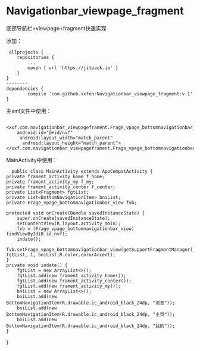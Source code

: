 # Navigationbar_viewpage_fragment
底部导航栏+viewpage+fragment快速实现

添加：

     allprojects {
		repositories {
			...
			maven { url 'https://jitpack.io' }
		}
	}
    --------
	dependencies {
	        compile 'com.github.xxfen:Navigationbar_viewpage_fragment:v.1'
	}
  
主xml文件中使用：

     <xxf.com.navigationbar_viewpageframent.Frage_vpage_bottomnavigationbar_view
        android:id="@+id/nvf"
         android:layout_width="match_parent"
          android:layout_height="match_parent"></xxf.com.navigationbar_viewpageframent.Frage_vpage_bottomnavigationbar_view>

MainActivity中使用：

      public class MainActivity extends AppCompatActivity {
    private frament_activity_home f_home;
    private frament_activity_my f_my;
    private frament_activity_center f_center;
    private List<Fragment> fgtList;
    private List<BottomNavigationItem> bniList;
    private Frage_vpage_bottomnavigationbar_view fvb;

    protected void onCreate(Bundle savedInstanceState) {
        super.onCreate(savedInstanceState);
        setContentView(R.layout.activity_main);
        fvb = (Frage_vpage_bottomnavigationbar_view) findViewById(R.id.nvf);
        indate();
        fvb.setFrage_vpage_bottomnavigationbar_view(getSupportFragmentManager(), fgtList, 1, bniList,R.color.colorAccent);
    }
    private void indate() {
        fgtList = new ArrayList<>();
        fgtList.add(new frament_activity_home());
        fgtList.add(new frament_activity_center());
        fgtList.add(new frament_activity_my());
        bniList = new ArrayList<>();
        bniList.add(new BottomNavigationItem(R.drawable.ic_android_black_24dp, "消息"));
        bniList.add(new BottomNavigationItem(R.drawable.ic_android_black_24dp, "主页"));
        bniList.add(new BottomNavigationItem(R.drawable.ic_android_black_24dp, "我的"));
    }

}    	  
